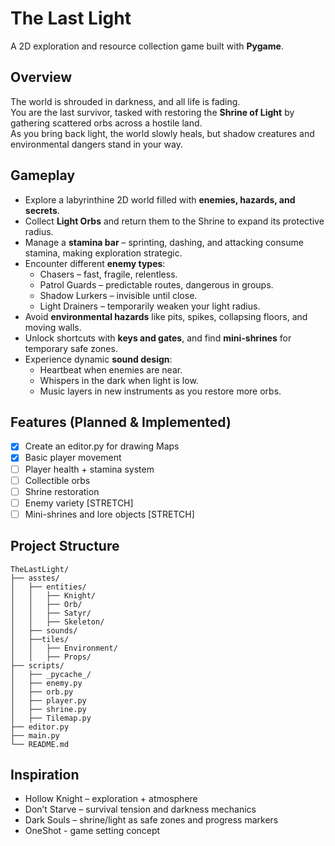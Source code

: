 # The Last Light
A 2D exploration and resource collection game built with **Pygame**.  

## Overview
The world is shrouded in darkness, and all life is fading.  
You are the last survivor, tasked with restoring the **Shrine of Light** by gathering scattered orbs across a hostile land.  
As you bring back light, the world slowly heals, but shadow creatures and environmental dangers stand in your way.  

## Gameplay
- Explore a labyrinthine 2D world filled with **enemies, hazards, and secrets**.  
- Collect **Light Orbs** and return them to the Shrine to expand its protective radius.  
- Manage a **stamina bar** – sprinting, dashing, and attacking consume stamina, making exploration strategic.
- Encounter different **enemy types**:
  - Chasers – fast, fragile, relentless.  
  - Patrol Guards – predictable routes, dangerous in groups.  
  - Shadow Lurkers – invisible until close.  
  - Light Drainers – temporarily weaken your light radius.  
- Avoid **environmental hazards** like pits, spikes, collapsing floors, and moving walls.  
- Unlock shortcuts with **keys and gates**, and find **mini-shrines** for temporary safe zones.  
- Experience dynamic **sound design**:
  - Heartbeat when enemies are near.  
  - Whispers in the dark when light is low.  
  - Music layers in new instruments as you restore more orbs.  

## Features (Planned & Implemented)
- [x] Create an editor.py for drawing Maps
- [x] Basic player movement  
- [ ] Player health + stamina system  
- [ ] Collectible orbs  
- [ ] Shrine restoration  
- [ ] Enemy variety [STRETCH]
- [ ] Mini-shrines and lore objects [STRETCH]

## Project Structure
```text
TheLastLight/
├── asstes/
│   ├── entities/
│   │   ├── Knight/
│   │   ├── Orb/
│   │   ├── Satyr/
│   │   ├── Skeleton/
│   ├── sounds/
│   ├──tiles/
│   │   ├── Environment/
│   │   ├── Props/
├── scripts/
│   ├── _pycache_/
│   ├── enemy.py
│   ├── orb.py
│   ├── player.py
│   ├── shrine.py
│   ├── Tilemap.py
├── editor.py
├── main.py
└── README.md
```

## Inspiration
 - Hollow Knight – exploration + atmosphere
 - Don’t Starve – survival tension and darkness mechanics
 - Dark Souls – shrine/light as safe zones and progress markers
 - OneShot - game setting concept
